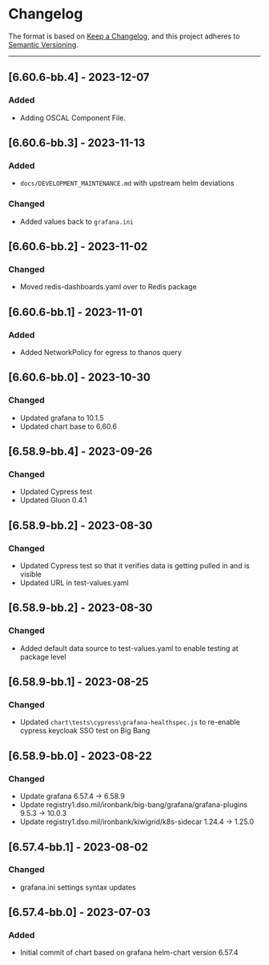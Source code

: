 # Changelog

The format is based on [Keep a Changelog](https://keepachangelog.com/en/1.0.0/), and this project adheres to [Semantic Versioning](https://semver.org/spec/v2.0.0.html).

---
## [6.60.6-bb.4] - 2023-12-07
### Added
- Adding OSCAL Component File.

## [6.60.6-bb.3] - 2023-11-13
### Added
- `docs/DEVELOPMENT_MAINTENANCE.md` with upstream helm deviations

### Changed
- Added values back to `grafana.ini`

## [6.60.6-bb.2] - 2023-11-02
### Changed
- Moved redis-dashboards.yaml over to Redis package

## [6.60.6-bb.1] - 2023-11-01
### Added
- Added NetworkPolicy for egress to thanos query

## [6.60.6-bb.0] - 2023-10-30
### Changed
- Updated grafana to 10.1.5
- Updated chart base to 6.60.6

## [6.58.9-bb.4] - 2023-09-26
### Changed
- Updated Cypress test
- Updated Gluon 0.4.1

## [6.58.9-bb.2] - 2023-08-30
### Changed
- Updated Cypress test so that it verifies data is getting pulled in and is visible
- Updated URL in test-values.yaml

## [6.58.9-bb.2] - 2023-08-30
### Changed
- Added default data source to test-values.yaml to enable testing at package level

## [6.58.9-bb.1] - 2023-08-25
### Changed
- Updated `chart\tests\cypress\grafana-healthspec.js` to re-enable cypress keycloak SSO test on Big Bang

## [6.58.9-bb.0] - 2023-08-22
### Changed
- Update grafana 6.57.4 -> 6.58.9
- Update registry1.dso.mil/ironbank/big-bang/grafana/grafana-plugins 9.5.3 -> 10.0.3
- Update registry1.dso.mil/ironbank/kiwigrid/k8s-sidecar 1.24.4 -> 1.25.0

## [6.57.4-bb.1] - 2023-08-02
### Changed
- grafana.ini settings syntax updates

## [6.57.4-bb.0] - 2023-07-03
### Added
- Initial commit of chart based on grafana helm-chart version 6.57.4
